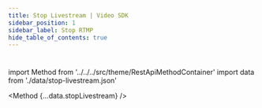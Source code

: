 ```yaml
---
title: Stop Livestream | Video SDK
sidebar_position: 1
sidebar_label: Stop RTMP
hide_table_of_contents: true
---
```


#

import Method from '../../../src/theme/RestApiMethodContainer'
import data from './data/stop-livestream.json'

<Method
{...data.stopLivestream}
/>
